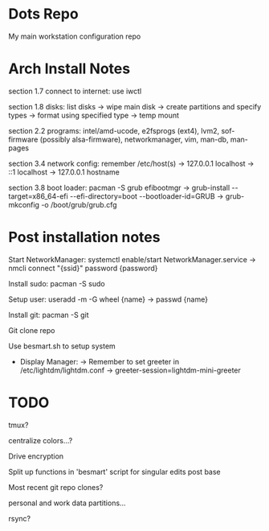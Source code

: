 # Dots Repo
My main workstation configuration repo

# Arch Install Notes
section 1.7 connect to internet: use iwctl

section 1.8 disks: list disks -> wipe main disk -> create partitions and specify types -> format using specified type -> temp mount

section 2.2 programs: intel/amd-ucode, e2fsprogs (ext4), lvm2, sof-firmware (possibly alsa-firmware), networkmanager, vim, man-db, man-pages

section 3.4 network config: remember /etc/host(s) -> 127.0.0.1 localhost -> ::1 localhost -> 127.0.0.1 hostname

section 3.8 boot loader: pacman -S grub efibootmgr -> grub-install --target=x86_64-efi --efi-directory=boot --bootloader-id=GRUB -> grub-mkconfig -o /boot/grub/grub.cfg

# Post installation notes
Start NetworkManager: systemctl enable/start NetworkManager.service -> nmcli connect "{ssid}" password {password}

Install sudo: pacman -S sudo

Setup user: useradd -m -G wheel {name} -> passwd {name}

Install git: pacman -S git

Git clone repo

Use besmart.sh to setup system
- Display Manager: -> Remember to set greeter in /etc/lightdm/lightdm.conf -> greeter-session=lightdm-mini-greeter

# TODO
tmux?

centralize colors...?

Drive encryption

Split up functions in 'besmart' script for singular edits post base

Most recent git repo clones?

personal and work data partitions...

rsync?
